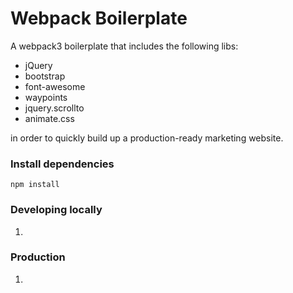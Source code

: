 # Webpack Boilerplate

A webpack3 boilerplate that includes the following libs:

* jQuery
* bootstrap
* font-awesome
* waypoints
* jquery.scrollto
* animate.css

in order to quickly build up a production-ready marketing website.

### Install dependencies

```
npm install
```

### Developing locally

1. 

### Production

1. 
